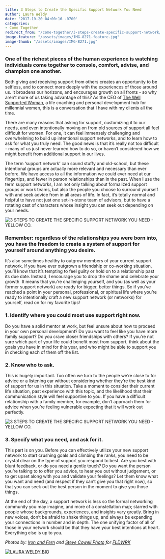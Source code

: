 ```yaml
---
title: 3 Steps to Create the Specific Support Network You Need
author: Laura Weldy
date: '2017-10-20 04:00:16 -0700'
categories:
- Come Together
redirect_from: "/come-together/3-steps-create-specific-support-network/"
image-feature: "/assets/images/IMG-8271-feature.jpg"
image-thumb: "/assets/images/IMG-8271.jpg"
---
```


### One of the richest pieces of the human experience is watching individuals come together to console, comfort, advise, and champion one another.

<!-- more -->

Both giving and receiving support from others creates an opportunity to be selfless, and to connect more deeply with the experiences of those around us. It broadens our horizons, and encourages growth on all fronts - so why aren’t more of us taking advantage of this? As the CEO of [The Well Supported Woman](http://thewellsupportedwoman.com/), a life coaching and personal development hub for millennial women, this is a conversation that I have with my clients all the time.

There are many reasons that asking for support, customizing it to our needs, and even intentionally moving on from old sources of support all feel difficult for women. For one, it can feel immensely challenging and overwhelming to build up intentional support networks, and to learn how to ask for what you truly need. The good news is that it’s really not too difficult - many of us just never learned how to do so, or haven’t considered how we might benefit from additional support in our lives.

The term ‘support network’ can sound stuffy and old-school, but these intentional groups are actually more relevant and necessary than ever before. We have access to all the information we could ever need at our fingertips, and fewer in person relationships than in the past. When I use the term support networks, I am not only talking about formalized support groups or work teams, but also the people you choose to surround yourself with and seek advice from in all areas of life. In fact, it’s totally normal and helpful to have not just one set-in-stone team of advisors, but to have a rotating cast of characters whose insight you can seek out depending on your needs.

![3 STEPS TO CREATE THE SPECIFIC SUPPORT NETWORK YOU NEED - YELLOW CO.](https://yellow-blog-images.imgix.net/2017/10/FLDWRK-Coworking-photo-options-for-Yellow-blog-2.jpg)

### **Remember: regardless of the relationships you were born into, you have the freedom to create a system of support for yourself around anything you desire.**

It’s also sometimes healthy to outgrow members of your current support network. If you have ever outgrown a friendship or co-working situation, you’ll know that it’s tempting to feel guilty or hold on to a relationship past its due date. Instead, I encourage you to drop the shame and celebrate your growth. It means that you’re challenging yourself, and you (as well as your former support network) are ready for bigger, better things. So if you’ve reached a point in your personal, professional, or spiritual life where you’re ready to intentionally craft a new support network (or networks) for yourself, read on for my favorite tips!

### **1\. Identify where you could most use support right now.**

Do you have a solid mentor at work, but feel unsure about how to proceed in your own personal development? Do you want to feel like you have more family support? Do you crave closer friendships with others? If you’re not sure which part of your life could benefit most from support, think about the goals you have in mind for this year, and who might be able to support you in checking each of them off the list.

### **2\. Know who to ask.**

This is hugely important. Too often we turn to the people we’re close to for advice or a listening ear without considering whether they’re the best kind of support for us in this situation. Take a moment to consider their current life situation, past experience with this topic, and the likelihood that their communication style will feel supportive to you. If you have a difficult relationship with a family member, for example, don’t approach them for advice when you’re feeling vulnerable expecting that it will work out perfectly.

![3 STEPS TO CREATE THE SPECIFIC SUPPORT NETWORK YOU NEED - YELLOW CO.](https://yellow-blog-images.imgix.net/2017/10/FLDWRK-Coworking-photo-options-for-Yellow-blog-1.jpg)

### **3\. Specify what you need, and ask for it.**

This part is on you. Before you can effectively utilize your new support network to start crushing goals and climbing the ranks, you need to be crystal clear on the type of support you respond to best. Are you best with blunt feedback, or do you need a gentle touch? Do you want the person you’re talking to to offer you advice, to hear you out without judgement, or to get upset along with you and validate your feelings? Let them know what you want and need (and respect if they can’t give you that right now), so that you can seek out the best person in the moment to give you those things.

At the end of the day, a support network is less so the formal networking community you may imagine, and more of a constellation map; starred with people whose backgrounds, experiences, and insights vary greatly. Bring in new voices, don’t be afraid to shake things up, and always be expanding your connections in number and in depth. The one unifying factor of all of those in your network should be that they have your best intentions at heart. Everything else is up to you.

_Photos by: [Iron and Fern](http://ironandfern.com/) and [Steve Cowell Photo](https://stevecowellphoto.com/) for [FLDWRK](https://fldwrk.io/)_

[![LAURA WELDY BIO](https://yellow-blog-images.imgix.net/2017/04/LAURA-WELDY-BIO.jpg)](http://thewellsupportedwoman.com/)
